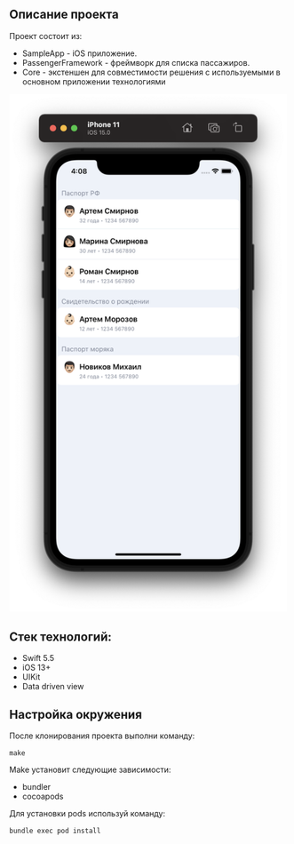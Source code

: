 ## Описание проекта
Проект состоит из:
- SampleApp - iOS приложение.
- PassengerFramework - фреймворк для списка пассажиров.
- Core - экстеншен для совместимости решения с используемыми в основном приложении технологиями

<img src="/Resources/PassengersScreen.png" width="500">

## Стек технологий:
- Swift 5.5
- iOS 13+
- UIKit
- Data driven view

## Настройка окружения
После клонирования проекта выполни команду:
```
make
```
Make установит следующие зависимости:
- bundler
- cocoapods

Для установки pods используй команду:
```
bundle exec pod install
```
